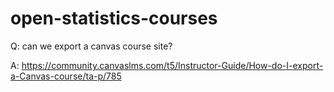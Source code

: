 # open-statistics-courses


Q: can we export a canvas course site?

A: https://community.canvaslms.com/t5/Instructor-Guide/How-do-I-export-a-Canvas-course/ta-p/785





